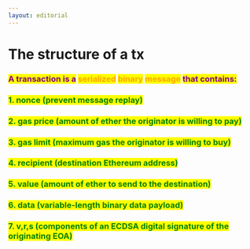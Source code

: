 ```yaml
---
layout: editorial
---
```


# The structure of a tx

### <mark style="color:purple;">A transaction is a</mark> <mark style="color:orange;">serialized</mark> <mark style="color:purple;"></mark> <mark style="color:orange;">binary</mark> <mark style="color:purple;"></mark> <mark style="color:orange;">message</mark> <mark style="color:purple;">that contains:</mark>

### <mark style="color:green;">1. nonce (prevent message replay)</mark>

### <mark style="color:green;">2. gas price (amount of ether the originator is willing to pay)</mark>

### <mark style="color:green;">3. gas limit (maximum gas the originator is willing to buy)</mark>

### <mark style="color:green;">4. recipient (destination Ethereum address)</mark>

### <mark style="color:green;">5. value (amount of ether to send to the destination)</mark>

### <mark style="color:green;">6. data (variable-length binary data payload)</mark>

### <mark style="color:green;">7. v,r,s (components of an ECDSA digital signature of the originating EOA)</mark>

<mark style="color:green;"></mark>
